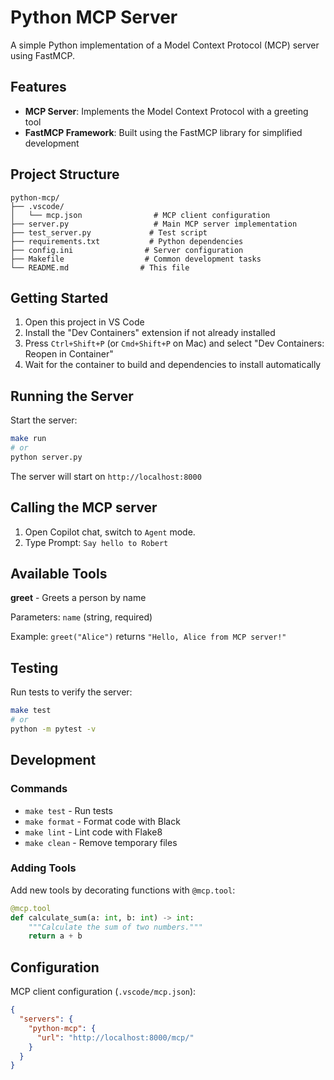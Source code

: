 # Python MCP Server

A simple Python implementation of a Model Context Protocol (MCP) server using FastMCP.

## Features

- **MCP Server**: Implements the Model Context Protocol with a greeting tool
- **FastMCP Framework**: Built using the FastMCP library for simplified development

## Project Structure

```
python-mcp/
├── .vscode/
│   └── mcp.json                # MCP client configuration
├── server.py                   # Main MCP server implementation
├── test_server.py             # Test script
├── requirements.txt           # Python dependencies
├── config.ini                # Server configuration
├── Makefile                  # Common development tasks
└── README.md                # This file
```

## Getting Started

1. Open this project in VS Code
2. Install the "Dev Containers" extension if not already installed
3. Press `Ctrl+Shift+P` (or `Cmd+Shift+P` on Mac) and select "Dev Containers: Reopen in Container"
4. Wait for the container to build and dependencies to install automatically

## Running the Server

Start the server:

```bash
make run
# or
python server.py
```

The server will start on `http://localhost:8000`

## Calling the MCP server

1. Open Copilot chat, switch to `Agent` mode.
2. Type Prompt: `Say hello to Robert`

## Available Tools

**greet** - Greets a person by name

Parameters: `name` (string, required)

Example: `greet("Alice")` returns `"Hello, Alice from MCP server!"`

## Testing

Run tests to verify the server:

```bash
make test
# or
python -m pytest -v
```

## Development

### Commands

- `make test` - Run tests
- `make format` - Format code with Black  
- `make lint` - Lint code with Flake8
- `make clean` - Remove temporary files

### Adding Tools

Add new tools by decorating functions with `@mcp.tool`:

```python
@mcp.tool
def calculate_sum(a: int, b: int) -> int:
    """Calculate the sum of two numbers."""
    return a + b
```

## Configuration

MCP client configuration (`.vscode/mcp.json`):

```json
{
  "servers": {
    "python-mcp": {
      "url": "http://localhost:8000/mcp/"
    }
  }
}
```
